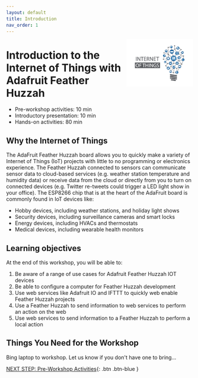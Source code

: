 ```yaml
---
layout: default
title: Introduction 
nav_order: 1
---
```

<img src="images/logo.png" style="float:right;width:180px;" alt="image description">

# Introduction to the Internet of Things with Adafruit Feather Huzzah

- Pre-workshop activities: 10 min 
- Introductory presentation: 10 min
- Hands-on activities: 80 min

## Why the Internet of Things 

The AdaFruit Feather Huzzah board allows you to quickly make a variety of Internet of Things (IoT) projects with little to no programming or electronics experience. The Feather Huzzah connected to sensors can communicate sensor data to cloud-based services (e.g. weather station temperature and humidity data) or receive data from the cloud or directly from you to turn on connected devices (e.g. Twitter re-tweets could trigger a LED light show in your office). The ESP8266 chip that is at the heart of the AdaFruit board is commonly found in IoT devices like:

- Hobby devices, including weather stations, and holiday light shows
- Security devices, including surveillance cameras and smart locks
- Energy devices, including HVACs and thermostats 
- Medical devices, including wearable health monitors

## Learning objectives

At the end of this workshop, you will be able to:

1. Be aware of a range of use cases for Adafruit Feather Huzzah IOT devices
2. Be able to configure a computer for Feather Huzzah development
3. Use web services like Adafruit IO and IFTTT to quickly web enable Feather Huzzah projects
4. Use a Feather Huzzah to send information to web services to perform an action on the web
5. Use web services to send information to a Feather Huzzah to perform a local action

## Things You Need for the Workshop

Bing laptop to workshop. Let us know if you don't have one to bring...
 
[NEXT STEP: Pre-Workshop Activities](pre-workshop.html){: .btn .btn-blue }
